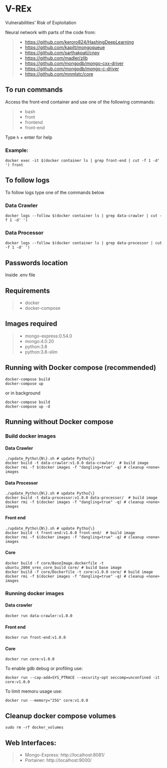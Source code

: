 # V-REx
Vulnerabilities' Risk of Exploitation

Neural network with parts of the code from: 
>- https://github.com/keroro824/HashingDeepLearning 
>- https://github.com/kapilt/mongoqueue
>- https://github.com/sarthakpati/cnpy 
>- https://github.com/madler/zlib
>- https://github.com/mongodb/mongo-cxx-driver
>- https://github.com/mongodb/mongo-c-driver
>- https://github.com/mnmlstc/core

## To run commands

Access the front-end container and use one of the following commands:

>- bash
>- front
>- frontend
>- front-end

Type `h` + enter for help

### Example:
```
docker exec -it $(docker container ls | grep front-end | cut -f 1 -d' ') front
```

## To follow logs

To follow logs type one of the commands below
### Data Crawler
```
docker logs --follow $(docker container ls | grep data-crawler | cut -f 1 -d' ')
```
### Data Processor 
```
docker logs --follow $(docker container ls | grep data-processor | cut -f 1 -d' ')
```

## Passwords location
Inside .env file

## Requirements
>- docker
>- docker-compose

## Images required
>- mongo-express:0.54.0
>- mongo:4.0.20
>- python:3.8
>- python:3.8-slim


## Running with Docker compose (recommended)
```
docker-compose build
docker-compose up
```
or in background
```
docker-compose build
docker-compose up -d
```

## Running without Docker compose

### Build docker images

#### Data Crawler
```
./update_Pytho\{N\}.sh # update Pytho{\}
docker build -t data-crawler:v1.0.0 data-crawler/  # build image
docker rmi -f $(docker images -f "dangling=true" -q) # cleanup <none> images
```

#### Data Processor
```
./update_Pytho\{N\}.sh # update Pytho{\}
docker build -t data-processor:v1.0.0 data-processor/  # build image
docker rmi -f $(docker images -f "dangling=true" -q) # cleanup <none> images
```

#### Front end
```
./update_Pytho\{N\}.sh # update Pytho{\}
docker build -t front-end:v1.0.0 front-end/  # build image
docker rmi -f $(docker images -f "dangling=true" -q) # cleanup <none> images
```

#### Core
```
docker build -f core/BaseImage.dockerfile -t ubuntu_2004_vrex_core_build core/ # build base image
docker build -f core/Dockerfile -t core:v1.0.0 core/ # build image
docker rmi -f $(docker images -f "dangling=true" -q) # cleanup <none> images
```

### Running docker images

#### Data crawler
```
docker run data-crawler:v1.0.0
```

#### Front end
```
docker run front-end:v1.0.0
```

#### Core
```
docker run core:v1.0.0
```

To enable gdb debug or profiling use:
```
docker run --cap-add=SYS_PTRACE --security-opt seccomp=unconfined -it core:v1.0.0
```

To limit memoru usage use:
```
docker run --memory="25G" core:v1.0.0
```

## Cleanup docker compose volumes
```
sudo rm -rf docker_volumes
```

## Web Interfaces:
>- Mongo-Express: http://localhost:8081/
>- Portainer: http://localhost:9000/